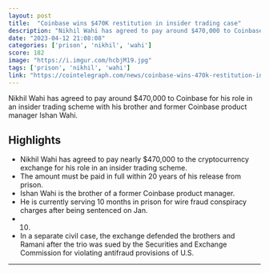 ```yaml
---
layout: post
title:  "Coinbase wins $470K restitution in insider trading case"
description: "Nikhil Wahi has agreed to pay around $470,000 to Coinbase for his role in an insider trading scheme with his brother and former Coinbase product manager Ishan Wahi."
date: "2023-04-12 21:08:08"
categories: ['prison', 'nikhil', 'wahi']
score: 182
image: "https://i.imgur.com/hcbjM19.jpg"
tags: ['prison', 'nikhil', 'wahi']
link: "https://cointelegraph.com/news/coinbase-wins-470k-restitution-in-insider-trading-case"
---
```


Nikhil Wahi has agreed to pay around $470,000 to Coinbase for his role in an insider trading scheme with his brother and former Coinbase product manager Ishan Wahi.

## Highlights

- Nikhil Wahi has agreed to pay nearly $470,000 to the cryptocurrency exchange for his role in an insider trading scheme.
- The amount must be paid in full within 20 years of his release from prison.
- Ishan Wahi is the brother of a former Coinbase product manager.
- He is currently serving 10 months in prison for wire fraud conspiracy charges after being sentenced on Jan.
- 10.
- In a separate civil case, the exchange defended the brothers and Ramani after the trio was sued by the Securities and Exchange Commission for violating antifraud provisions of U.S.

---

